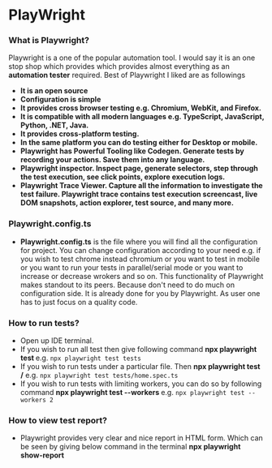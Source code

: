 # PlayWright

### What is Playwright?
Playwright is a one of the popular automation tool. I would say it is an one stop shop which provides which provides almost everything as an **automation tester** required. Best of Playwright I liked are as followings
* **It is an open source**
* **Configuration is simple**
* **It provides cross browser testing e.g. Chromium, WebKit, and Firefox.**
* **It is compatible with all modern languages e.g. TypeScript, JavaScript, Python, .NET, Java.**
* **It provides cross-platform testing.**
* **In the same platform you can do testing either for Desktop or mobile.**
* **Playwright has Powerful Tooling like Codegen. Generate tests by recording your actions. Save them into any language.**
* **Playwright inspector. Inspect page, generate selectors, step through the test execution, see click points, explore execution logs.**
* **Playwright Trace Viewer. Capture all the information to investigate the test failure. Playwright trace contains test execution screencast, live DOM snapshots, action explorer, test source, and many more.**

### Playwright.config.ts
* **Playwright.config.ts** is the file where you will find all the configuration for project. You can change configuration according to your need e.g. if you wish to test chrome instead chromium or you want to test in mobile or you want to run your tests in parallel/serial mode or you want to increase or decrease wrokers and so on. This functionality of Playwright makes standout to its peers. Because don't need to do much on configuration side. It is already done for you by Playwright. As user one has to just focus on a quality code.

### How to run tests?
* Open up IDE terminal.
* If you wish to run all test then give following command
   **npx playwright test <directory name>** e.g. `npx playwright test tests`
* If you wish to run tests under a particular file. Then
   **npx playwright test <directory name>/<file name>** e.g. `npx playwright test tests/home.spec.ts`
* If you wish to run tests with limiting workers, you can do so by following command
   **npx playwright test --workers <number of workers>** e.g. `npx playwright test --workers 2`

### How to view test report?
* Playwright provides very clear and nice report in HTML form. Which can be seen by giving below command in the terminal
   **npx playwright show-report**
